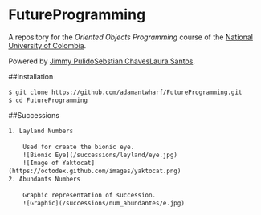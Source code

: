 # FutureProgramming
A repository for the *Oriented Objects Programming* course of the [National University of Colombia](http://www.unal.edu.co/).

Powered by [Jimmy Pulido](https://github.com/jiapulidoar)[Sebstian Chaves](https://github.com/adamantwharf)[Laura Santos](https://github.com/lsfinite). 


##Installation


    $ git clone https://github.com/adamantwharf/FutureProgramming.git
    $ cd FutureProgramming

##Successions

    1. Layland Numbers
        
        Used for create the bionic eye. 
        ![Bionic Eye](/successions/leyland/eye.jpg)
        ![Image of Yaktocat](https://octodex.github.com/images/yaktocat.png)
    2. Abundants Numbers
    
        Graphic representation of succession. 
        ![Graphic](/successions/num_abundantes/e.jpg)
